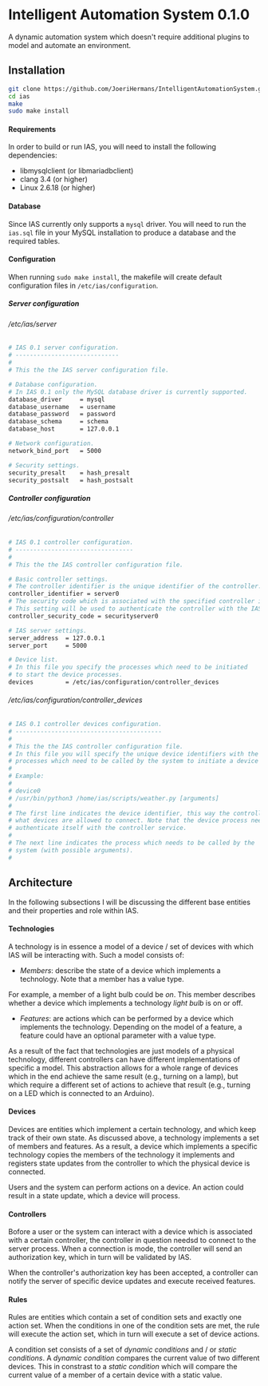 Intelligent Automation System 0.1.0
===================================

A dynamic automation system which doesn't require additional plugins to model
and automate an environment.

Installation
------------

```sh
git clone https://github.com/JoeriHermans/IntelligentAutomationSystem.git ias
cd ias
make
sudo make install
```

#### Requirements

In order to build or run IAS, you will need to install the following dependencies:
- libmysqlclient (or libmariadbclient)
- clang 3.4 (or higher)
- Linux 2.6.18 (or higher)

#### Database

Since IAS currently only supports a `mysql` driver. You will need to run the
`ias.sql` file in your MySQL installation to produce a database and the
required tables.

#### Configuration

When running `sudo make install`, the makefile will create default configuration files in `/etc/ias/configuration`.

##### Server configuration

###### /etc/ias/server

```sh
# IAS 0.1 server configuration.
# -----------------------------
#
# This the the IAS server configuration file.

# Database configuration.
# In IAS 0.1 only the MySQL database driver is currently supported.
database_driver     = mysql
database_username   = username
database_password   = password
database_schema     = schema
database_host       = 127.0.0.1

# Network configuration.
network_bind_port   = 5000

# Security settings.
security_presalt    = hash_presalt
security_postsalt   = hash_postsalt
```

##### Controller configuration

###### /etc/ias/configuration/controller

```sh
# IAS 0.1 controller configuration.
# ---------------------------------
#
# This the the IAS controller configuration file.

# Basic controller settings.
# The controller identifier is the unique identifier of the controller.
controller_identifier = server0
# The security code which is associated with the specified controller identifier.
# This setting will be used to authenticate the controller with the IAS server.
controller_security_code = securityserver0

# IAS server settings.
server_address  = 127.0.0.1
server_port     = 5000

# Device list.
# In this file you specify the processes which need to be initiated
# to start the device processes.
devices         = /etc/ias/configuration/controller_devices

```

###### /etc/ias/configuration/controller_devices

```sh
# IAS 0.1 controller devices configuration.
# -----------------------------------------
#
# This the the IAS controller configuration file.
# In this file you will specify the unique device identifiers with the
# processes which need to be called by the system to initiate a device process.
#
# Example:
#
# device0
# /usr/bin/python3 /home/ias/scripts/weather.py [arguments]
#
# The first line indicates the device identifier, this way the controller knows
# what devices are allowed to connect. Note that the device process needs to
# authenticate itself with the controller service.
#
# The next line indicates the process which needs to be called by the
# system (with possible arguments).
#
```

Architecture
------------

In the following subsections I will be discussing the different base entities
and their properties and role within IAS.

#### Technologies

A technology is in essence a model of a device / set of devices with which IAS
will be interacting with. Such a model consists of:

- _Members_: describe the state of a device which implements a technology. Note
that a member has a value type. 

 For example, a member of a light bulb could be
 _on_. This member describes whether a device which implements a technology 
 _light bulb_ is on or off.

- _Features_: are actions which can be performed by a device which implements the technology. Depending on the model of a feature, a feature could have an optional parameter with a value type.

As a result of the fact that technologies are just models of a physical technology, different controllers can have different implementations of specific a model. This abstraction allows for a whole range of devices which in the end achieve the same result (e.g., turning on a lamp), but which require a different set of actions to achieve that result (e.g., turning on a LED which is connected to an Arduino). 

#### Devices

Devices are entities which implement a certain technology, and which keep track
of their own state. As discussed above, a technology implements a set of
members and features. As a result, a device which implements a specific 
technology copies the members of the technology it implements and registers 
state updates from the controller to which the physical device is connected.

Users and the system can perform actions on a device. An action could
result in a state update, which a device will process.

#### Controllers

Bofore a user or the system can interact with a device which is associated with
a certain controller, the controller in question needsd to connect to the
server process. When a connection is mode, the controller will send an
authorization key, which in turn will be validated by IAS.

When the controller's authorization key has been accepted, a controller can
notify the server of specific device updates and execute received features.

#### Rules

Rules are entities which contain a set of condition sets and exactly one action
set. When the conditions in one of the condition sets are met, the rule will
execute the action set, which in turn will execute a set of device actions.

A condition set consists of a set of _dynamic conditions_ and / or
_static conditions_. A _dynamic condition_ compares the current value of two
different devices. This in constrast to a _static condition_ which will compare
the current value of a member of a certain device with a static value.